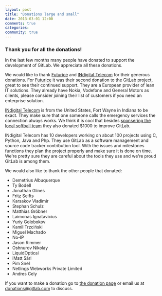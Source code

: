 ```yaml
---
layout: post
title: "Donations large and small"
date: 2013-03-01 12:00
comments: true
categories:
community: true
---
```


### Thank you for all the donations!

In the last few months many people have donated to support the development of GitLab. We appreciate all these donations.

We would like to thank [Futurice](http://www.futurice.com/) and [INdigital Telecom](http://www.indigital.net/) for their generous donations. For [Futurice](http://www.futurice.com/) it was their second donation to the GitLab project, great to see their continued support. They are a European provider of lean IT solutions. They already have Nokia, Vodefone and General Motors as clients, please consider joining their list of customers if you need an enterprise solution.

[INdigital Telecom](http://www.indigital.net/) is from the United States, Fort Wayne in Indiana to be exact. They make sure that one someone calls the emergency services the connection always works. We think it is cool that besides [sponsering the local softball team](http://www.indigital.net/news-sponsorship) they also donated $1000 to improve GitLab.

INdigital Telecom has 10 developers working on about 100 projects using C, Python, Java and Php. They use GitLab as a software management and source code tracker contribution tool. With the issues and milestones functions they plan the project properly and make sure it is done on time. We're pretty sure they are careful about the tools they use and we're proud GitLab is among them.

We would also like to thank the other people that donated:

* Demetrius Albuquerque
* Ty Bodell
* Jonathan Glines
* Fritz Seifts
* Karsakov Vladimir
* Stephan Schulz
* Matthias Gröbner
* Laimonas Ignatavicius
* Yuriy Golobokov
* Kamil Trzciński
* Miguel Machado
* No-IP
* Jason Rimmer
* Oshnurov Nikolay
* LiquidOptical
* iMatt Sàrl
* Pim Snel
* Netlings Webworks Private Limited
* Andres Cely

If you want to make a donation go to [the donation page](http://gitlab.org/donate/) or email us at [donations@gitlab.com](mailto:donations@gitlab.com) to discuss.
